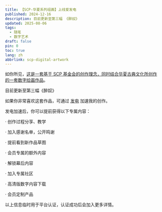 ```yaml
---
title: 【SCP-华夏系列组画】上线爱发电
published: 2024-12-16
description: 目前更新至第三幅 《醉奴》
updated: 2025-08-06
tags:
  - 随笔
  - 数字艺术
draft: false
pin: 0
toc: true
lang: zh
abbrlink: scp-digital-artwork
---
```


如你所见，[这是一套基于 SCP 基金会的创作理念，同时结合华夏古典文化所创作的一套数字绘画作品](https://cgartlab.com/artwork "这是一套基于 SCP 基金会的创作理念，同时结合华夏古典文化所创作的一套数字绘画作品")。

目前更新至第三幅《醉奴》

如果你非常喜欢这套作品，可通过 [发电](https://afdian.com/a/cgartlab-scp "这个链接") 加速我的创作。

发电加速后，你可以提前获得以下专属内容：

· 创作过程分享、教学

· 加入感谢名单，公开鸣谢

· 提前看到新作品草图

· 会员专属的额外内容

· 解锁幕后内容

· 加入专属社区

· 高清版数字内容下载

· 会员定制产品

以上信息临时用于平台认证，认证成功后会加入更多详情。